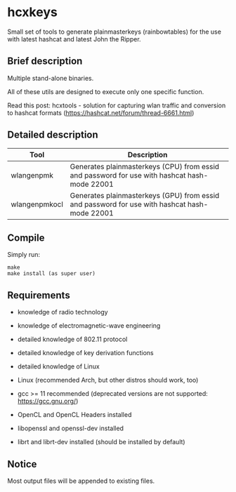 hcxkeys
==============

Small set of tools to generate plainmasterkeys (rainbowtables) for the use with latest hashcat and latest John the Ripper.


Brief description
--------------

Multiple stand-alone binaries.

All of these utils are designed to execute only one specific function.

Read this post: hcxtools - solution for capturing wlan traffic and conversion to hashcat formats (https://hashcat.net/forum/thread-6661.html)


Detailed description
--------------

| Tool           | Description                                                                                          |
| -------------- | ---------------------------------------------------------------------------------------------------- |
| wlangenpmk     | Generates plainmasterkeys (CPU) from essid and password for use with hashcat hash-mode 22001         |
| wlangenpmkocl  | Generates plainmasterkeys (GPU) from essid and password for use with hashcat hash-mode 22001         |


Compile
--------------

Simply run:

```
make
make install (as super user)
```


Requirements
--------------

* knowledge of radio technology

* knowledge of electromagnetic-wave engineering

* detailed knowledge of 802.11 protocol

* detailed knowledge of key derivation functions

* detailed knowledge of Linux

* Linux (recommended Arch, but other distros should work, too)

* gcc >= 11 recommended (deprecated versions are not supported: https://gcc.gnu.org/)

* OpenCL and OpenCL Headers installed

* libopenssl and openssl-dev installed

* librt and librt-dev installed (should be installed by default)


Notice
--------------

Most output files will be appended to existing files.



